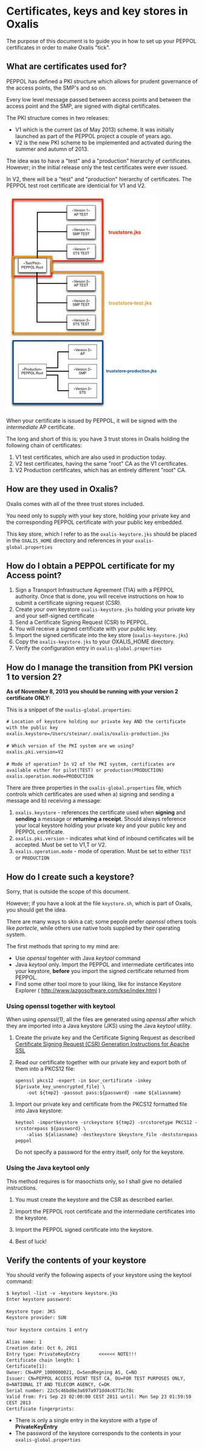 # Certificates, keys and key stores in Oxalis

The purpose of this document is to guide you in how to set up your PEPPOL certificates in order to make Oxalis "tick".

## What are certificates used for?

PEPPOL has defined a PKI structure which allows for prudent governance of the access points, the SMP's and so on.

Every low level message passed between access points and between the access point and the SMP, are signed with digital certificates.

The PKI structure comes in two releases:

* V1 which is the current (as of May 2013) scheme. It was initially launched as part of the PEPPOL project a couple of
years ago.
* V2 is the new PKI scheme to be implemented and activated during the summer and autumn of 2013.

The idea was to have a "test" and a "production" hierarchy of certificates. However; in the initial release only
 the test certificates were ever issued.

In V2, there will be a "test" and "production" hierarchy of certificates. The PEPPOL test root certificate are identicial
  for V1 and V2.

![Truststore structure](illustrations/truststore.png)

When your certificate is issued by PEPPOL, it will be signed with the *intermediate* AP certificate.

The long and short of this is: you have 3 trust stores in Oxalis holding the following chain of certificates:

1. V1 test certificates, which are also used in production today.
1. V2 test certificates, having the same "root" CA as the V1 certificates.
1. V2 Production certificates, which has an entirely different "root" CA.

## How are they used in Oxalis?

Oxalis comes with all of the three trust stores included.

You need only to supply with your key store, holding your private key and the corresponding PEPPOL certificate with your public key embedded.

This key store, which I refer to as the `oxalis-keystore.jks` should be placed in the `OXALIS_HOME`
directory and references in your `oxalis-global.properties`


## How do I obtain a PEPPOL certificate for my Access point?

1. Sign a Transport Infrastructure Agreement (TIA) with a PEPPOL authority. Once that is done, you will receive instructions on how
to submit a certificate signing request (CSR).
1. Create your own keystore `oxalis-keystore.jks` holding your private key and your self-signed certificate
1. Send a Certificate Signing Request (CSR) to PEPPOL.
1. You will receive a signed certificate with your public key.
1. Import the signed certificate into the key store (`oxalis-keystore.jks`)
1. Copy the `oxalis-keystore.jks` to your OXALIS_HOME directory.
1. Verify the configuration entry in `oxalis-global.properties`


## How do I manage the transition from PKI version 1 to version 2?

**As of November 8, 2013 you should be running with your version 2 certificate ONLY:**

This is a snippet of the `oxalis-global.properties`:

    # Location of keystore holding our private key AND the certificate with the public key
    oxalis.keystore=/Users/steinar/.oxalis/oxalis-production.jks

    # Which version of the PKI system are we using?
    oxalis.pki.version=V2

    # Mode of operation? In V2 of the PKI system, certificates are available either for pilot(TEST) or production(PRODUCTION)
    oxalis.operation.mode=PRODUCTION


There are three properties in the `oxalis-global.properties` file, which controls which certificates are used when a)
signing and sending a message and b) receiving a message:

1. `oxalis.keystore` - references the certificate used when **signing** and **sending** a message or **returning a receipt**. Should always reference your
local keystore holding your private key and your public key and PEPPOL certificate.
1. `oxalis.pki.version` - indicates what kind of inbound certificates will be accepted. Must be set to V1,T or V2.
1. `oxalis.operation.mode` - mode of operation. Must be set to either `TEST` or `PRODUCTION`

## How do I create such a keystore?

Sorry, that is outside the scope of this document.

  However; if you have a look at the file `keystore.sh`, which is part of Oxalis, you should get the idea.

  There are many ways to skin a cat; some pepole prefer *openssl* others tools like *portecle*, while others use native tools supplied
  by their operating system.

  The first methods that spring to my mind are:

  * Use *openssl* togehter with Java *keytool* command
  * Java *keytool* only.
  Import the PEPPOL and intermediate certificates into your keystore, **before** you import the signed certificate returned from PEPPOL.
  * Find some other tool more to your liking, like for instance Keystore Explorer ( http://www.lazgosoftware.com/kse/index.html )


### Using openssl together with keytool

When using *openssl(1)*, all the files are generated using *openssl* after which they are imported into a Java
keystore (JKS) using the Java *keytool* utility.

 1. Create the private key and the Certificate Signing Request as described
       [Certificate Signing Request (CSR) Generation Instructions for Apache SSL](https://knowledge.verisign.com/support/ssl-certificates-support/index?page=content&actp=CROSSLINK&id=AR198)

 1. Read our certificate together with our private key and export both of them into a PKCS12 file:

    ```
    openssl pkcs12 -export -in $our_certificate -inkey ${private_key_unencrypted_file} \
        -out ${tmp2} -passout pass:${password} -name ${aliasname}
    ```

 1. Import our private key and certificate from the PKCS12 formatted file into Java keystore:

    ```
    keytool -importkeystore -srckeystore ${tmp2} -srcstoretype PKCS12 -srcstorepass ${password} \
        -alias ${aliasname} -destkeystore $keystore_file -deststorepass peppol
    ```

    Do not specify a password for the entry itself, only for the keystore.


### Using the Java keytool only

This method requires is for masochists only, so I shall give no detailed instructions.

  1. You must create the keystore and the CSR as described earlier.

  1. Import the PEPPOL root certificate and the intermediate certificates into the keystore.

  1. Import the PEPPOL signed certificate into the keystore.

  1. Best of luck!


## Verify the contents of your keystore

 You should verify the following aspects of your keystore using the keytool command:

 ```
 $ keytool -list -v -keystore keystore.jks 
Enter keystore password:  

Keystore type: JKS
Keystore provider: SUN

Your keystore contains 1 entry

Alias name: 1
Creation date: Oct 6, 2011
Entry type: PrivateKeyEntry       <<<<<< NOTE!!!
Certificate chain length: 1
Certificate[1]:
Owner: CN=APP_1000000021, O=SendRegning AS, C=NO
Issuer: CN=PEPPOL ACCESS POINT TEST CA, OU=FOR TEST PURPOSES ONLY, O=NATIONAL IT AND TELECOM AGENCY, C=DK
Serial number: 22c5c46bd8e3a697a971dd4c6771c78c
Valid from: Fri Sep 23 02:00:00 CEST 2011 until: Mon Sep 23 01:59:59 CEST 2013
Certificate fingerprints:
```

 * There is only a single entry in the keystore with a type of **PrivateKeyEntry**
 * The password of the keystore corresponds to the contents in your `oxalis-global.properties`
